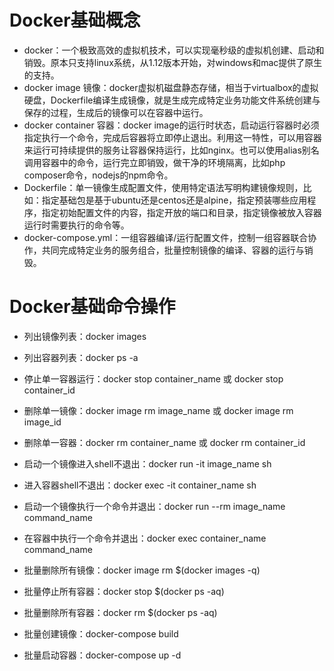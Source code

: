# Docker基础概念

* docker：一个极致高效的虚拟机技术，可以实现毫秒级的虚拟机创建、启动和销毁。原本只支持linux系统，从1.12版本开始，对windows和mac提供了原生的支持。
* docker image 镜像：docker虚拟机磁盘静态存储，相当于virtualbox的虚拟硬盘，Dockerfile编译生成镜像，就是生成完成特定业务功能文件系统创建与保存的过程，生成后的镜像可以在容器中运行。
* docker container 容器：docker image的运行时状态，启动运行容器时必须指定执行一个命令，完成后容器将立即停止退出。利用这一特性，可以用容器来运行可持续提供的服务让容器保持运行，比如nginx。也可以使用alias别名调用容器中的命令，运行完立即销毁，做干净的环境隔离，比如php composer命令，nodejs的npm命令。
* Dockerfile：单一镜像生成配置文件，使用特定语法写明构建镜像规则，比如：指定基础包是基于ubuntu还是centos还是alpine，指定预装哪些应用程序，指定初始配置文件的内容，指定开放的端口和目录，指定镜像被放入容器运行时需要执行的命令等。
* docker-compose.yml：一组容器编译/运行配置文件，控制一组容器联合协作，共同完成特定业务的服务组合，批量控制镜像的编译、容器的运行与销毁。

# Docker基础命令操作

* 列出镜像列表：docker images
* 列出容器列表：docker ps -a
* 停止单一容器运行：docker stop container_name 或 docker stop container_id
* 删除单一镜像：docker image rm image_name 或 docker image rm image_id
* 删除单一容器：docker rm container_name 或 docker rm container_id


* 启动一个镜像进入shell不退出：docker run -it image_name sh
* 进入容器shell不退出：docker exec -it container_name sh
* 启动一个镜像执行一个命令并退出：docker run --rm image_name command_name
* 在容器中执行一个命令并退出：docker exec container_name command_name

* 批量删除所有镜像：docker image rm $(docker images -q)
* 批量停止所有容器：docker stop $(docker ps -aq)
* 批量删除所有容器：docker rm $(docker ps -aq)


* 批量创建镜像：docker-compose build
* 批量启动容器：docker-compose up -d
